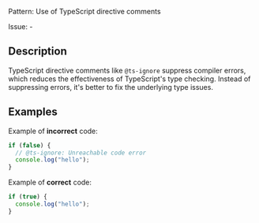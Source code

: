 Pattern: Use of TypeScript directive comments

Issue: -

## Description

TypeScript directive comments like `@ts-ignore` suppress compiler errors, which reduces the effectiveness of TypeScript's type checking. Instead of suppressing errors, it's better to fix the underlying type issues.

## Examples

Example of **incorrect** code:
```ts
if (false) {
  // @ts-ignore: Unreachable code error
  console.log("hello");
}
```

Example of **correct** code:
```ts
if (true) {
  console.log("hello");
}
```